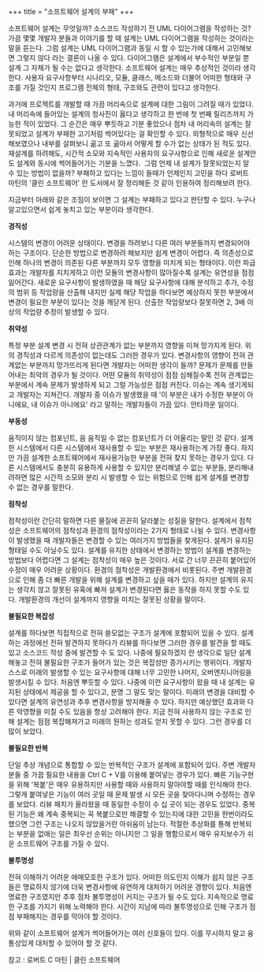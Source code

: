 +++
title = "소프트웨어 설계의 부패"
+++

소프트웨어 설계는 무엇일까? 소스코드 작성하기 전 UML 다이어그램을 작성하는 것? 가끔 몇몇 개발자 분들과 이야기를 할 때 설계는 UML 다이어그램을 작성하는 것이라는 말을 듣는다. 그럼 설계는 UML 다이어그램과 동일 시 할 수 있는가에 대해서 고민해보면 그렇지 않다 라는 결론이 나올 수 있다. 다이어그램은 설계에서 부수적인 부분일 뿐 설계 그 자체가 될 수는 없다고 생각한다. 소프트웨어 설계는 매우 추상적인 것이라 생각한다. 사용자 요구사항부터 시나리오, 모듈, 클래스, 메소드와 더불어 어떠한 형태와 구조를 가질 것인지 프로그램 전체의 형태, 구조와도 관련이 있다고 생각한다.   

과거에 프로젝트를 개발할 때 가끔 머리속으로 설계에 대한 그림이 그려질 때가 있었다. 내 머리속에 들어있는 설계의 청사진이 옳다고 생각하고 한 번에 첫 번째 릴리즈까지 가능한 적이 있었다. 그 순간은 매우 뿌듯하고 기분 좋았으나 점차 내 머리속의 설계는 잘못되었고 설계가 부패한 고기처럼 썩어있다는 걸 확인할 수 있다. 외형적으로 매우 신선해보였으나 내부를 살펴보니 곪고 또 곪아서 어떻게 할 수가 없는 상태가 된 적도 있다. 재설계를 하려해도, 시간적 소모와 지속적인 사용자의 요구사항으로 인해 새로운 설계안도 설계와 동시에 썩어들어가는 기분을 느꼈다.  그럼 언제 내 설계가 잘못되었는지 알 수 있는 방법이 없을까? 부패하고 있다는 느낌이 들때가 언제인지 고민을 하다 로버트 마틴의 '클린 소프트웨어' 란 도서에서 잘 정리해둔 것 같아 인용하여 정리해보려 한다.

지금부터 아래와 같은 조짐이 보이면 그 설계는 부패하고 있다고 판단할 수 있다. 누구나 알고있으면서 쉽게 놓치고 있는 부분이라 생각한다.



**경직성** 

시스템의 변경이 어려운 상태이다. 변경을 하려보니 다른 여러 부분들까지 변경되어야 하는 구조이다. 단순한 방법으로 변경하려 해보지만 쉽게 변경이 어렵다. 즉 의존성으로 인해 하나의 변경이 의존된 다른 부분까지 모두 영향을 미치게 되는 형태이다. 이런 파급효과는 개발자를 지치게하고 이런 모듈의 변경사항이 많아질수록 설계는 유연성을 점점 잃어간다. 새로운 요구사항이 발생하였을 때 해당 요구사항에 대해 분석하고 추가, 수정의 범위 등 작업량을 산출해 내지만 실제 해당 작업을 하다보면 예상하지 못한 부분에서 변경이 필요한 부분이 있다는 것을 깨닫게 된다. 산출한 작업량보다 잘못하면 2, 3배 이상의 작업량 추정이 발생할 수 있다. 



**취약성**

특정 부분 설계 변경 시 전혀 상관관계가 없는 부분까지 영향을 미쳐 망가지게 된다. 위의 경직성과 다르게 의존성이 없는데도 그러한 경우가 있다. 변경사항의 영향이 전혀 관계없는 부분까지 망가뜨리게 된다면 개발자는 어떠한 생각이 들까? 문제가 문제를 만들어내는 최악의 경우가 될 것이다. 어떤 모듈의 취약성이 점점 심해질수록 전혀 관계없는 부분에서 계속 문제가 발생하게 되고 그럴 가능성은 점점 커진다. 이슈는 계속 생기게되고 개발자는 지쳐간다. 개발자 중 이슈가 발생했을 때 '이 부분은 내가 수정한 부분이 아니에요, 내 이슈가 아니에요' 라고 말하는 개발자들이 가끔 있다. 안타까운 일이다.



**부동성**  

움직이지 않는 컴포넌트, 음 움직일 수 없는 컴포넌트가 더 어울리는 말인 것 같다. 설계한 시스템에서 다른 시스템에서 재사용할 수 있는 부분은 재사용하는게 가장 좋다. 하지만 가끔 설계한 소프트웨어에서 재사용가능한 부분을 전혀 찾지 못하는 경우가 있다. 다른 시스템에서도 충분히 유용하게 사용할 수 있지만 분리해낼 수 없는 부분들, 분리해내려하면 많은 시간적 소모와 분리 시 발생할 수 있는 위험으로 인해 쉽게 설계를 변경할 수 없는 경우를 말한다.



**점착성**  

점착성이란 간단히 말하면 다른 물질에 끈끈히 달라붙는 성질을 말한다. 설계에서 점착성은 소프트웨어의 점착성과 환경의 점착성이라는 2가지 형태로 나뉠 수 있다. 변경사항이 발생했을 때 개발자들은 변경할 수 있는 여러가지 방법들을 찾게된다. 설계가 유지된 형태일 수도 아닐수도 있다. 설계를 유지한 상태에서 변경하는 방법이 설계를 변경하는 방법보다 어렵다면 그 설계는 점착성이 매우 높은 것이다. 서로 간 너무 끈끈히 붙어있어 수정이 매우 어려운 상황이다. 환경의 점착성은 개발환경에서 비롯된다. 주변 개발환경으로 인해 좀 더 빠른 개발을 위해 설계를 변경하고 싶을 때가 있다. 하지만 설계의 유지는 생각치 않고 잘못된 유혹에 빠져 설계가 변경된다면 옳은 동작을 하지 못할 수도 있다. 개발환경의 개선이 설계까지 영향을 미치는 잘못된 상황을 말이다.



**불필요한 복잡성**  

설계를 하다보면 직접적으로 전혀 쓸모없는 구조가 설계에 포함되어 있을 수 있다. 설계하는 과정에선 전혀 발견하지 못하다가 리뷰를 하다보면 그러한 경우를 발견을 할 때도 있고 소스코드 작성 중에 발견할 수 도 있다. 나중에 필요하겠지 란 생각으로 일단 설계해놓고 전혀 불필요한 구조가 들어가 있는 것은 복잡성만 증가시키는 행위이다. 개발자 스스로 미래의 발생할 수 있는 요구사항에 대해 너무 고민한 나머지, 오버엔지니어링을 발생시킬 수 있다. 처음엔 뿌듯할 수 있다. 나중에 이런 요구사항이 왔을 때 내 설계는 유지된 상태에서 제공을 할 수 있다고, 분명 그 말도 맞는 말이다. 미래의 변경을 대비할 수 있다면 설계의 유연성과 추후 변경사항을 방지해줄 수 있다. 하지만 예상했던 효과와 다른 악영향을 미칠 수도 있음을 항상 고려해야 한다. 지금 전혀 사용하지 않는 구조로 인해 설계는 점점 복잡해져가고 미래의 원하는 성과도 얻지 못할 수 있다. 그런 경우를 더 많이 보았다. 



**불필요한 반복**  

단일 추상 개념으로 통합할 수 있는 반복적인 구조가 설계에 포함되어 있다. 주변 개발자분들 중 가끔 필요한 내용을 Ctrl C + V를 이용해 붙여넣는 경우가 있다. 빠른 기능구현을 위해 '복붙'은 매우 유용하지만 사용할 때와 사용하지 말아야할 때를 인식해야 한다. 그렇게 붙여넣은 기능이 여러 곳일 때 문제 발생 시 모든 곳을 찾아다니며 수정하는 경우를 보았다. 리뷰 패치가 올라왔을 때 동일한 수정이 수 십 곳이 되는 경우도 있었다. 중복된 기능은 왜 계속 중복되는 꼭 복붙으로만 해결할 수 있는지에 대한 고민을 한번이라도 했으면 그런 구조는 나오지 않았을거란 아쉬움이 남는다. 적절한 추상화를 통해 반복되는 부분을 없애는 일은 최우선 순위는 아니지만 그 일을 행함으로서 매우 유지보수가 쉬운 소프트웨어 구조를 가질 수 있다. 



**불투명성**  

전혀 이해하기 어려운 애매모호한 구조가 있다. 어떠한 의도인지 이해가 쉽지 않은 구조들은 명료하지 않기에 더욱 변경사항에 유연하게 대처하기 어려운 경향이 있다. 처음엔 명료한 구조였지만 추후 점차 불투명성이 커지는 구조가 될 수도 있다. 지속적으로 명료한 구조를 가지기 위해 노력해야 한다. 시간이 지남에 따라 불투명성으로 인해 구조가 점점 부패해지는 경우를 막아야 할 것이다.



위와 같이 소프트웨어 설계가 썩어들어가는 여러 신호들이 있다. 이를 무시하지 말고 융통성있게 대처할 수 있어야 할 것 같다.



참고 : 로버트 C 마틴 | 클린 소프트웨어
